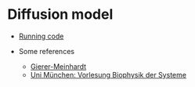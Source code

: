 # Diffusion model

* [Running code](https://www.alfred-fuchs.de/WPFInformatik/Fuchs/de-nixdabei-diffusion/src/index.html)

* Some references
  * [Gierer-Meinhardt](https://de.wikipedia.org/wiki/Hans_Meinhardt_\(Naturwissenschaftler\))
  * [Uni München: Vorlesung Biophysik der Systeme](https://www.physik.uni-muenchen.de/lehre/vorlesungen/wise_07_08/vorlesung-biophysik-der-systeme/downloads/01_musterbildung.pdf)


